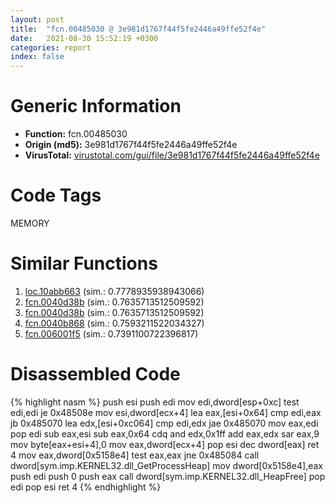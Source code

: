 ```yaml
---
layout: post
title:  "fcn.00485030 @ 3e981d1767f44f5fe2446a49ffe52f4e"
date:   2021-08-30 15:52:19 +0300
categories: report
index: false
---
```


# Generic Information
- **Function:** fcn.00485030
- **Origin (md5):** 3e981d1767f44f5fe2446a49ffe52f4e
- **VirusTotal:** [virustotal.com/gui/file/3e981d1767f44f5fe2446a49ffe52f4e][virustotal_ref]

# Code Tags
<span class="tag" id="MEMORY">MEMORY</span>


# Similar Functions

1. [loc.10abb663][similar_1_ref] (sim.: 0.7778935938943066)
2. [fcn.0040d38b][similar_2_ref] (sim.: 0.7635713512509592)
3. [fcn.0040d38b][similar_3_ref] (sim.: 0.7635713512509592)
4. [fcn.0040b868][similar_4_ref] (sim.: 0.7593211522034327)
5. [fcn.006001f5][similar_5_ref] (sim.: 0.7391100722396817)


# Disassembled Code

{% highlight nasm %}
push esi
push edi
mov edi,dword[esp+0xc]
test edi,edi
je 0x48508e
mov esi,dword[ecx+4]
lea eax,[esi+0x64]
cmp edi,eax
jb 0x485070
lea edx,[esi+0xc064]
cmp edi,edx
jae 0x485070
mov eax,edi
pop edi
sub eax,esi
sub eax,0x64
cdq
and edx,0x1ff
add eax,edx
sar eax,9
mov byte[eax+esi+4],0
mov eax,dword[ecx+4]
pop esi
dec dword[eax]
ret 4
mov eax,dword[0x5158e4]
test eax,eax
jne 0x485084
call dword[sym.imp.KERNEL32.dll_GetProcessHeap]
mov dword[0x5158e4],eax
push edi
push 0
push eax
call dword[sym.imp.KERNEL32.dll_HeapFree]
pop edi
pop esi
ret 4
{% endhighlight %}


[similar_1_ref]: /report/loc.10abb663@89dc67d2f980e8488f97b1bf8cb24258
[similar_2_ref]: /report/fcn.0040d38b@6f11dca39a331a6e158b2810d4d8234f
[similar_3_ref]: /report/fcn.0040d38b@fbf34fa6d7da2b8e1de5133a8ca34847
[similar_4_ref]: /report/fcn.0040b868@ba5ec83721de3ca10b3c9583f3b2c6a1
[similar_5_ref]: /report/fcn.006001f5@52d540e8e13e0f0bbb8946b2363a382d
[virustotal_ref]: https://www.virustotal.com/gui/file/3e981d1767f44f5fe2446a49ffe52f4e